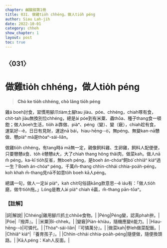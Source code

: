 ```yaml
---
chapter: 鹹酸甜第1冊
title: 031. 做雞tio̍h chhéng，做人tio̍h péng
author: Siau Lah-jih
date: 2022-10-01
category: chheh
show_chapter: 1
layout: post
toc: true
---
```

  
## 〈031〉
# 做雞tio̍h chhéng，做人tio̍h péng
>**Chò ke tio̍h chhéng, chò lâng tio̍h péng**
 
雞á boeh討食，習慣用腳爪tiàm土腳tau jiàu、póe、chhéng，chiah啄有食，chit-tah jiàu無換別位chhéng，總是ài póe到有米粟、蟲thōa、種子thang食一頓飽；做人boeh生活，tio̍h ài靠做、piàⁿ、péng（變）、變（竅），chiah趁有食，運氣好--ê，日日有見財，運途nā bái，hiau-hēng--ò͘，無péng、無變kan-nā戇做、戇piàⁿ mā是thòaⁿ-sái-liân。

做雞tio̍h chhéng，有tang時á mā無一定，親像飼料雞、生卵雞，飼料人配便便，只要戇戇á食、to̍h ē戇戇á大，大了chiah thang hông thâi肉，做菜kah。做人nā m̄ péng，ka-kī tio̍h反省，無boeh péng，是boeh án-chóaⁿ飼bó͘ chhiâⁿ kiáⁿ過一生？Boeh án-chóaⁿ péng，千萬m̄-thang chhìn-chhái chhia-poa̍h-péng，koh khah m̄-thang見nā不如意to̍h boeh kā人péng。

總講一句，做人一定ài piàⁿ，kah chit句俗語kāng款意思--ê iáu有：「做人tio̍h磨，做牛tio̍h拖。」Lóng是教人ài piàⁿ chiah ē贏，m̄-thang pān-tōaⁿ。

### 【註解】

|詞|解說|
|Chhéng|雞用腳爪抓土chhōe食物。|
|Péng|Péng變，認真phah拚。|
|Póe|『撥弄』。|
|米粟|Bí-chhek。|
|變竅|Piàn-khiàu，隨機應變ê能力。|
|Hiau-hēng--ò͘|可憐代。|
|Thòaⁿ-sái-liân|『可憐萬分』。|
|做菜kah|參leh做菜配飯。|
|Chhiâⁿ kiáⁿ|『養育孩子』。|
|Chhìn-chhái chhia-poa̍h-péng|隨便做，隨便換頭路。|
|Kā人péng：Kah人反面。|
